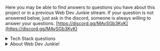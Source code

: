 Here you may be able to find answers to questions you have about this project or in a previous Web Dev Junkie stream. If your question is not answered below, just ask in the discord, someone is always willing to answer your questions.
[https://discord.gg/MAvSGb3KyK](https://discord.gg/MAvSGb3KyK)

<details>
<summary>Tech Stack questions</summary>
<blockquote>
<details>
<summary>Why did you Prisma for this project?</summary>
      - see video for more detailed explanation:</br>
</details>
</blockquote>

<blockquote>
<details>
<summary>Why did you choose the T3 stack for this project?...</summary>
         - see this video: </br>
</details>
</blockquote>
</details>

<details>
<summary>About Web Dev Junkie!</summary>
<blockquote>
<details>
<summary>How long have you been programming/coding?...</summary>
         - 2 to 300 years
</details>
</blockquote>

<blockquote>
<details>
<summary>Is you day job in tech?...</summary>
         - see this video: </br>
</details>
</blockquote>

<blockquote>
<details>
<summary>Do you use this stack often?...</summary>
         - see this video: </br>
</details>
</blockquote>
